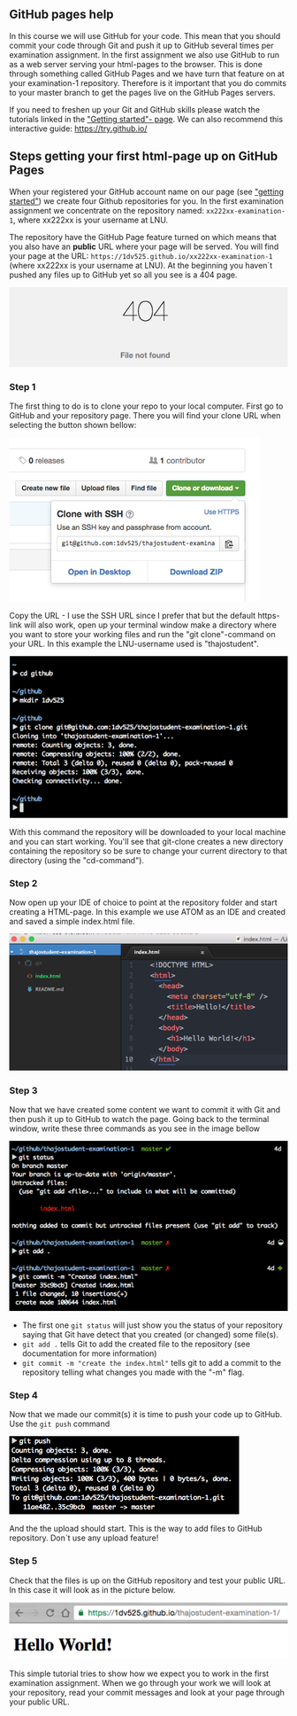 ## GitHub pages help
In this course we will use GitHub for your code. This mean that you should commit your code through Git and push it up to GitHub several times per examination assignment. In the first assignment we also use GitHub to run as a web server serving your html-pages to the browser. This is done through something called GitHub Pages and we have turn that feature on at your examination-1 repository. Therefore is it important that you do commits to your master branch to get the pages live on the GitHub Pages servers.

If you need to freshen up your Git and GitHub skills please watch the tutorials linked in the ["Getting started"- page](https://coursepress.lnu.se/kurs/introduction-to-web-programming/getting-started/). We can also recommend this interactive guide: https://try.github.io/

## Steps getting your first html-page up on GitHub Pages
When your registered your GitHub account name on our page (see ["getting started"](https://coursepress.lnu.se/kurs/introduction-to-web-programming/getting-started/)) we create four Github repositories for you. In the first examination assignment we concentrate on the repository named: `xx222xx-examination-1`, where xx222xx is your username at LNU.

The repository have the GitHub Page feature turned on which means that you also have an **public** URL where your page will be served. You will find your page at the URL: `https://1dv525.github.io/xx222xx-examination-1` (where xx222xx is your username at LNU). At the beginning you haven´t pushed any files up to GitHub yet so all you see is a 404 page.

![404](https://github.com/1dv525/syllabus/raw/master/examination/images/404.png)

### Step 1
The first thing to do is to clone your repo to your local computer. First go to GitHub and your repository page. There you will find your clone URL when selecting the button shown bellow:

![Clone URL](https://github.com/1dv525/syllabus/raw/master/examination/images/clone_url.png)

Copy the URL - I use the SSH URL since I prefer that but the default https-link will also work, open up your terminal window make a directory where you want to store your working files and run the "git clone"-command on your URL. In this example the LNU-username used is "thajostudent".

![Clone command](https://github.com/1dv525/syllabus/raw/master/examination/images/git_commands1.png)

With this command the repository will be downloaded to your local machine and you can start working. You'll see that git-clone creates a new directory containing the repository so be sure to change your current directory to that directory (using the "cd-command").

### Step 2
Now open up your IDE of choice to point at the repository folder and start creating a HTML-page. In this example we use ATOM as an IDE and created and saved a simple index.html file.

![hello world](https://github.com/1dv525/syllabus/raw/master/examination/images/html-structure.png)

### Step 3
 Now that we have created some content we want to commit it with Git and then push it up to GitHub to watch the page. Going back to the terminal window, write these three commands as you see in the image bellow

![git commit](https://github.com/1dv525/syllabus/raw/master/examination/images/git-commit.png)

* The first one ```git status``` will just show you the status of your repository saying that Git have detect that you created (or changed) some file(s).
* `git add .` tells Git to add the created file to the repository (see documentation for more information)
* `git commit -m "create the index.html"` tells git to add a commit to the repository telling what changes you made with the "-m" flag.

### Step 4
Now that we made our commit(s) it is time to push your code up to GitHub. Use the `git push` command

![Git push](https://github.com/1dv525/syllabus/raw/master/examination/images/git-push.png)

And the the upload should start. This is the way to add files to GitHub repository. Don´t use any upload feature!

### Step 5
Check that the files is up on the GitHub repository and test your public URL. In this case it will look as in the picture below.

![hello_world_done.png](https://github.com/1dv525/syllabus/raw/master/examination/images/hello_world_done.png)

This simple tutorial tries to show how we expect you to work in the first examination assignment. When we go through your work we will look at your repository, read your commit messages and look at your page through your public URL.
